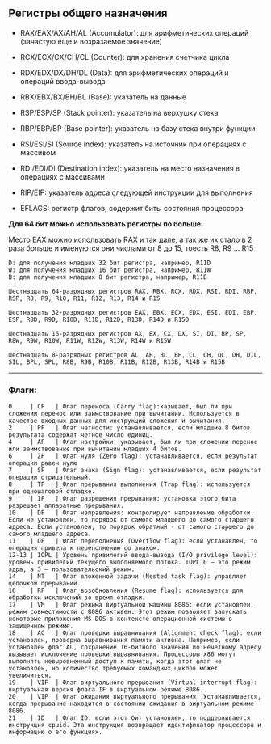 ## Регистры общего назначения

- RAX/EAX/AX/AH/AL (Accumulator): для арифметических операций (зачастую еще и возразаемое значение)

- RCX/ECX/CX/CH/CL (Counter): для хранения счетчика цикла

- RDX/EDX/DX/DH/DL (Data): для арифметических операций и операций ввода-вывода

- RBX/EBX/BX/BH/BL (Base): указатель на данные

- RSP/ESP/SP (Stack pointer): указатель на верхушку стека

- RBP/EBP/BP (Base pointer): указатель на базу стека внутри функции

- RSI/ESI/SI (Source index): указатель на источник при операциях с массивом

- RDI/EDI/DI (Destination index): указатель на место назначения в операциях с массивами

- RIP/EIP: указатель адреса следующей инструкции для выполнения

- EFLAGS: регистр флагов, содержит биты состояния процессора

**Для 64 бит можно использовать регистры по больше:**

Место EAX можно использовать RAX и так дале, а так же их стало в 2 раза больше и именуются они числами от 8 до 15, тоесть R8, R9 ... R15

    D: для получения младших 32 бит регистра, например, R11D
    W: для получения младших 16 бит регистра, например, R11W
    B: для получения младших 8 бит регистра, например, R11B
    
    Шестнадцать 64-разрядных регистров RAX, RBX, RCX, RDX, RSI, RDI, RBP, RSP, R8, R9, R10, R11, R12, R13, R14 и R15

    Шестнадцать 32-разрядных регистров EAX, EBX, ECX, EDX, ESI, EDI, EBP, ESP, R8D, R9D, R10D, R11D, R12D, R13D, R14D и R15D

    Шестнадцать 16-разрядных регистров AX, BX, CX, DX, SI, DI, BP, SP, R8W, R9W, R10W, R11W, R12W, R13W, R14W и R15W

    Шестнадцать 8-разрядных регистров AL, AH, BL, BH, CL, CH, DL, DH, DIL, SIL, BPL, SPL, R8B, R9B, R10B, R11B, R12B, R13B, R14B и R15B

___
### Флаги:

    0     | CF   | Флаг переноса (Carry flag):казывает, был ли при сложении перенос или заимствование при вычитании. Используется в качестве входных данных для инструкций сложения и вычитания.
    2     | PF   | Флаг четности: устанавливается, если младшие 8 битов результата содержат четное число единиц.
    4     | AF   | Флаг настройки: указывает, был ли при сложении перенос или заимствование при вычитании младших 4 битов.
    6     | ZF   | Флаг нуля (Zero flag): устанавливается, если результат операции равен нулю
    7     | SF   | Флаг знака (Sign flag): устанавливается, если результат операции отрицательный.
    8     | TF   | Флаг прерывания выполнения (Trap flag): используется при одношаговой отладке.
    9     | IF   | Флаг разрешения прерывания: установка этого бита разрешает аппаратные прерывания.
    10    | DF   | Флаг направления: контролирует направление обработки. Если не установлен, то порядок от самого младшего до самого старшего адреса. Если установлен, то порядок обратный - от самого старшего до самого младшего адреса.
    11    | OF   | Флаг переполнения (Overflow flag): если устанавлен, то операция привела к переполнению со знаком.
    12-13 | IOPL | Уровень привилегий ввода-вывода (I/O privilege level): уровень привилегий текущего выполняемого потока. IOPL 0 — это режим ядра, а 3 — пользовательский режим.
    14    | NT   | Флаг вложенной задачи (Nested task flag): управляет цепочкой прерываний.
    16    | RF   | Флаг возобновления (Resume flag): используется для обработки исключений во время отладки.
    17    | VM   | Флаг режима виртуальной машины 8086: если установлен, режим совместимости с 8086 активен. Этот режим позволяет запускать некоторые приложения MS-DOS в контексте операционной системы в защищенном режиме.
    18    | AC   | Флаг проверки выравнивания (Alignment check flag): если установлен, проверка выравнивания памяти активна. Например, если установлен флаг AC, сохранение 16-битного значения по нечетному адресу вызывает исключение проверки выравнивания. Процессоры x86 могут выполнять невыровненный доступ к памяти, когда этот флаг не установлен, но количество требуемых командных циклов может увеличиться.
    19    | VIF  | Флаг виртуального прерывания (Virtual interrupt flag): виртуальная версия флага IF в виртуальном режиме 8086..
    20    | VIP  | Флаг ожидания виртуального прерывания: Устанавливается, когда прерывание находится в состоянии ожидания в виртуальном режиме 8086.
    21    | ID   | Флаг ID: если этот бит установлен, то поддерживается инструкция cpuid. Эта инструкция возвращает идентификатор процессора и информацию о его функциях.

